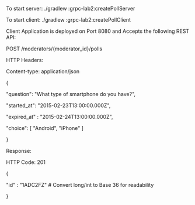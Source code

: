 To start server: ./gradlew :grpc-lab2:createPollServer

To start client: ./gradlew :grpc-lab2:createPollClient

Client Application is deployed on Port 8080 and Accepts the following REST API:

POST /moderators/{moderator_id}/polls

HTTP Headers:

Content-type: application/json

{

"question": "What type of smartphone do you have?",

"started_at": "2015-02-23T13:00:00.000Z",

"expired_at" : "2015-02-24T13:00:00.000Z",

"choice": [ "Android", "iPhone" ]

}

Response:

HTTP Code: 201

{

"id" : "1ADC2FZ"   # Convert long/int to Base 36 for readability

}
